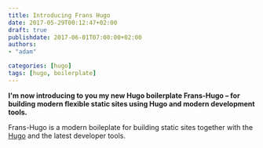 ```yaml
---
title: Introducing Frans Hugo
date: 2017-05-29T00:12:47+02:00
draft: true
publishdate: 2017-06-01T07:00:00+02:00
authors:
- "adam"

categories: [hugo]
tags: [hugo, boilerplate]
---
```


**I'm now introducing to you my new Hugo boilerplate Frans-Hugo – for building modern flexible static sites using Hugo and modern development tools.**
<!--more-->

Frans-Hugo is a modern boileplate for building static sites together with the [Hugo](http://gohugo.io) and the latest developer tools.
